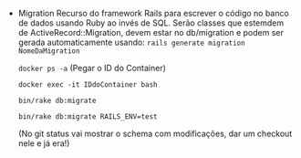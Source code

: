 * Migration
Recurso do framework Rails para escrever o código no banco de dados usando Ruby ao invés de SQL. Serão classes que estemdem de ActiveRecord::Migration, devem estar no db/migration e podem ser gerada automaticamente usando:
`rails generate migration NomeDaMigration`

  `docker ps -a` (Pegar o ID do Container)
  
  `docker exec -it IDdoContainer bash`
  
  `bin/rake db:migrate`
  
  `bin/rake db:migrate RAILS_ENV=test`
  
  (No git status vai mostrar o schema com modificações, dar um checkout nele e já era!)
